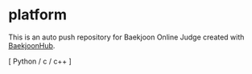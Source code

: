 # platform
This is an auto push repository for Baekjoon Online Judge created with [BaekjoonHub](https://github.com/BaekjoonHub/BaekjoonHub).

[ Python / c / c++ ]
